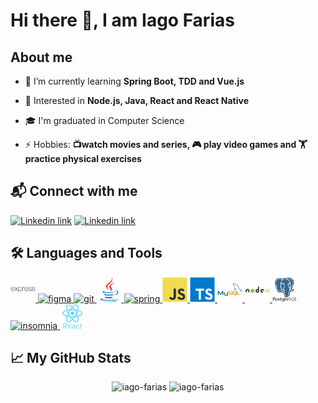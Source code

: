 # Hi there 👋, I am Iago Farias

## About me

- 🌱 I’m currently learning **Spring Boot, TDD and Vue.js**

- 🔭 Interested in **Node.js, Java, React and React Native**

- 🎓 I'm graduated in Computer Science

- ⚡ Hobbies: **📺watch movies and series, 🎮 play video games and 🏋️ practice physical exercises**

## 📬 Connect with me

[![Linkedin link](https://img.shields.io/badge/Linkedin-0077B5?style=for-the-badge&amp;logo=LinkedIn&amp;logoColor=white)](https://www.linkedin.com/in/iago-farias-de-moura/)
[![Linkedin link](https://img.shields.io/badge/gmail-D14836?style=for-the-badge&amp;logo=Gmail&amp;logoColor=white)](mailto:iagomoura.dev@gmail.com)

## 🛠️ Languages and Tools

<p>
  <a href="https://expressjs.com" target="_blank"> 
  <img src="https://raw.githubusercontent.com/devicons/devicon/master/icons/express/express-original-wordmark.svg" alt="express" width="40" height="40" style="background-color: #FFF"> </a> 
  <a href="https://www.figma.com/" target="_blank"> <img src="https://www.vectorlogo.zone/logos/figma/figma-icon.svg" alt="figma" width="40" height="40"/> </a> 
  <a href="https://git-scm.com/" target="_blank"> <img src="https://www.vectorlogo.zone/logos/git-scm/git-scm-icon.svg" alt="git" width="40" height="40"/> </a> 
  <a href="https://www.java.com" target="_blank"> <img src="https://raw.githubusercontent.com/devicons/devicon/master/icons/java/java-original.svg" alt="java" width="40" height="40"/> </a>
  <a href="https://spring.io/" target="_blank"> 
  <img src="https://www.vectorlogo.zone/logos/springio/springio-icon.svg" alt="spring" width="40" height="40"/> 
  </a> 
  <a href="https://developer.mozilla.org/en-US/docs/Web/JavaScript" target="_blank"> <img src="https://raw.githubusercontent.com/devicons/devicon/master/icons/javascript/javascript-original.svg" alt="javascript" width="40" height="40"/> </a>
  <a href="https://www.typescriptlang.org/" target="_blank"> 
  <img src="https://raw.githubusercontent.com/devicons/devicon/master/icons/typescript/typescript-original.svg" alt="typescript" width="40" height="40"/> 
  </a>
  <a href="https://www.mysql.com/" target="_blank"> <img src="https://raw.githubusercontent.com/devicons/devicon/master/icons/mysql/mysql-original-wordmark.svg" alt="mysql" width="40" height="40"/> </a> 
  <a href="https://nodejs.org" target="_blank"> <img src="https://raw.githubusercontent.com/devicons/devicon/master/icons/nodejs/nodejs-original-wordmark.svg" alt="nodejs" width="40" height="40"/> </a> 
  <a href="https://www.postgresql.org" target="_blank"> <img src="https://raw.githubusercontent.com/devicons/devicon/master/icons/postgresql/postgresql-original-wordmark.svg" alt="postgresql" width="40" height="40"/> </a> 
  <a href="https://insomnia.rest/" target="_blank"> <img src="https://raw.githubusercontent.com/gilbarbara/logos/f4c8e8b933aa80ce83b6d6d387e016bf4cb4e376/logos/insomnia.svg" alt="insomnia" width="40" height="40"/> </a> 
  <a href="https://reactjs.org/" target="_blank"> 
   <img src="https://raw.githubusercontent.com/devicons/devicon/master/icons/react/react-original-wordmark.svg" alt="react" width="40" height="40"/> 
  </a> 
</p>

## 📈 My GitHub Stats

<div align="center">
  <img 
    width="400" 
    height="180em" 
    src="https://github-readme-stats.vercel.app/api?username=iago-farias&theme=dracula&show_icons=true" 
    alt="iago-farias"/>
  <img 
    width="400" 
    height="180em" 
    src="https://github-readme-stats.vercel.app/api/top-langs/?username=iago-farias&theme=dracula&layout=compact" 
    alt="iago-farias" />
</div>
